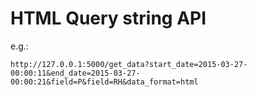 HTML Query string API
=====================

e.g.:

    http://127.0.0.1:5000/get_data?start_date=2015-03-27-00:00:11&end_date=2015-03-27-00:00:21&field=P&field=RH&data_format=html
